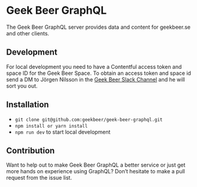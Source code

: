# Geek Beer GraphQL

The Geek Beer GraphQL server provides data and content for geekbeer.se and other clients.

## Development
For local development you need to have a Contentful access token and space ID for the Geek Beer Space. To obtain an access token and space id send a DM to Jörgen Nilsson in the [Geek Beer Slack Channel](https://geekbeer-slackin.herokuapp.com/) and he will sort you out.

## Installation
* `git clone git@github.com:geekbeer/geek-beer-graphql.git`
* `npm install or yarn install`
* `npm run dev` to start local development

## Contribution
Want to help out to make Geek Beer GraphQL a better service or just get more hands on experience using GraphQL? Don’t hesitate to make a pull request from the issue list.
